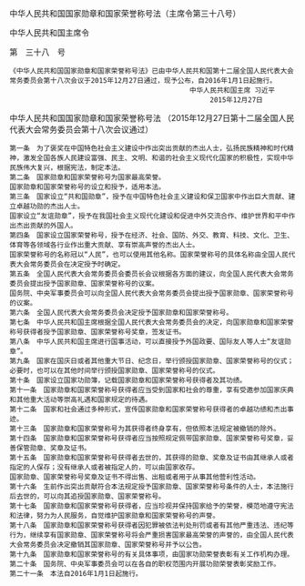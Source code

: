 中华人民共和国国家勋章和国家荣誉称号法（主席令第三十八号）

中华人民共和国主席令

第　三十八　号

    《中华人民共和国国家勋章和国家荣誉称号法》已由中华人民共和国第十二届全国人民代表大会常务委员会第十八次会议于2015年12月27日通过，现予公布，自2016年1月1日起施行。
    　　　　　　　　　　　　　　　　　　　　　　　　　　 中华人民共和国主席 习近平
    　　　　　　　　　　　　　　　　　　　　　　　　　　　　　 2015年12月27日



中华人民共和国国家勋章和国家荣誉称号法
（2015年12月27日第十二届全国人民代表大会常务委员会第十八次会议通过）

    第一条　为了褒奖在中国特色社会主义建设中作出突出贡献的杰出人士，弘扬民族精神和时代精神，激发全国各族人民建设富强、民主、文明、和谐的社会主义现代化国家的积极性，实现中华民族伟大复兴，根据宪法，制定本法。
    第二条　国家勋章和国家荣誉称号为国家最高荣誉。
    国家勋章和国家荣誉称号的设立和授予，适用本法。
    第三条　国家设立“共和国勋章”，授予在中国特色社会主义建设和保卫国家中作出巨大贡献、建立卓越功勋的杰出人士。
    国家设立“友谊勋章”，授予在我国社会主义现代化建设和促进中外交流合作、维护世界和平中作出杰出贡献的外国人。
    第四条　国家设立国家荣誉称号，授予在经济、社会、国防、外交、教育、科技、文化、卫生、体育等各领域各行业作出重大贡献、享有崇高声誉的杰出人士。
    国家荣誉称号的名称冠以“人民”，也可以使用其他名称。国家荣誉称号的具体名称由全国人民代表大会常务委员会在决定授予时确定。
    第五条　全国人民代表大会常务委员会委员长会议根据各方面的建议，向全国人民代表大会常务委员会提出授予国家勋章、国家荣誉称号的议案。
    国务院、中央军事委员会可以向全国人民代表大会常务委员会提出授予国家勋章、国家荣誉称号的议案。
    第六条　全国人民代表大会常务委员会决定授予国家勋章和国家荣誉称号。
    第七条　中华人民共和国主席根据全国人民代表大会常务委员会的决定，向国家勋章和国家荣誉称号获得者授予国家勋章、国家荣誉称号奖章，签发证书。
    第八条　中华人民共和国主席进行国事活动，可以直接授予外国政要、国际友人等人士“友谊勋章”。
    第九条　国家在国庆日或者其他重大节日、纪念日，举行颁授国家勋章、国家荣誉称号的仪式；必要时，也可以在其他时间举行颁授国家勋章、国家荣誉称号的仪式。
    第十条　国家设立国家功勋簿，记载国家勋章和国家荣誉称号获得者及其功绩。
    第十一条　国家勋章和国家荣誉称号获得者应当受到国家和社会的尊重，享有受邀参加国家庆典和其他重大活动等崇高礼遇和国家规定的待遇。
    第十二条　国家和社会通过多种形式，宣传国家勋章和国家荣誉称号获得者的卓越功绩和杰出事迹。
    第十三条　国家勋章和国家荣誉称号为其获得者终身享有，但依照本法规定被撤销的除外。
    第十四条　国家勋章和国家荣誉称号获得者应当按照规定佩带国家勋章、国家荣誉称号奖章，妥善保管勋章、奖章及证书。
    第十五条　国家勋章和国家荣誉称号获得者去世的，其获得的勋章、奖章及证书由其继承人或者指定的人保存；没有继承人或者被指定人的，可以由国家收存。
    国家勋章、国家荣誉称号奖章及证书不得出售、出租或者用于从事其他营利性活动。
    第十六条　生前作出突出贡献符合本法规定授予国家勋章、国家荣誉称号条件的人士，本法施行后去世的，可以向其追授国家勋章、国家荣誉称号。
    第十七条　国家勋章和国家荣誉称号获得者，应当珍视并保持国家给予的荣誉，模范地遵守宪法和法律，努力为人民服务，自觉维护国家勋章和国家荣誉称号的声誉。
    第十八条　国家勋章和国家荣誉称号获得者因犯罪被依法判处刑罚或者有其他严重违法、违纪等行为，继续享有国家勋章、国家荣誉称号将会严重损害国家最高荣誉的声誉的，由全国人民代表大会常务委员会决定撤销其国家勋章、国家荣誉称号并予以公告。
    第十九条　国家勋章和国家荣誉称号的有关具体事项，由国家功勋荣誉表彰有关工作机构办理。
    第二十条　国务院、中央军事委员会可以在各自的职权范围内开展功勋荣誉表彰奖励工作。
    第二十一条　本法自2016年1月1日起施行。

